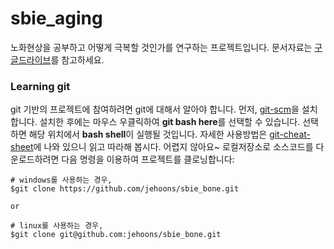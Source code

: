 # sbie_aging
노화현상을 공부하고 어떻게 극복할 것인가를 연구하는 프로젝트입니다. 문서자료는 [구글드라이브](https://drive.google.com/open?id=0B2Fh-6_aEya5MU9nTldLN2FIVW8)를 참고하세요.

### Learning git 
git 기반의 프로젝트에 참여하려면 git에 대해서 알아야 합니다. 먼저, [git-scm](https://git-scm.com/download/win)을 설치합니다. 설치한 후에는 마우스 우클릭하여 **git bash here**를 선택할 수 있습니다. 선택하면 해당 위치에서 **bash shell**이 실행될 것입니다. 자세한 사용방법은 [git-cheat-sheet](https://www.git-tower.com/blog/git-cheat-sheet/)에 나와 있으니 읽고 따라해 봅시다. 어렵지 않아요~ 로컬저장소로 소스코드를 다운로드하려면 다음 명령을 이용하여 프로젝트를 클로닝합니다:

```
# windows를 사용하는 경우,
$git clone https://github.com/jehoons/sbie_bone.git

or

# linux를 사용하는 경우, 
$git clone git@github.com:jehoons/sbie_bone.git
```
